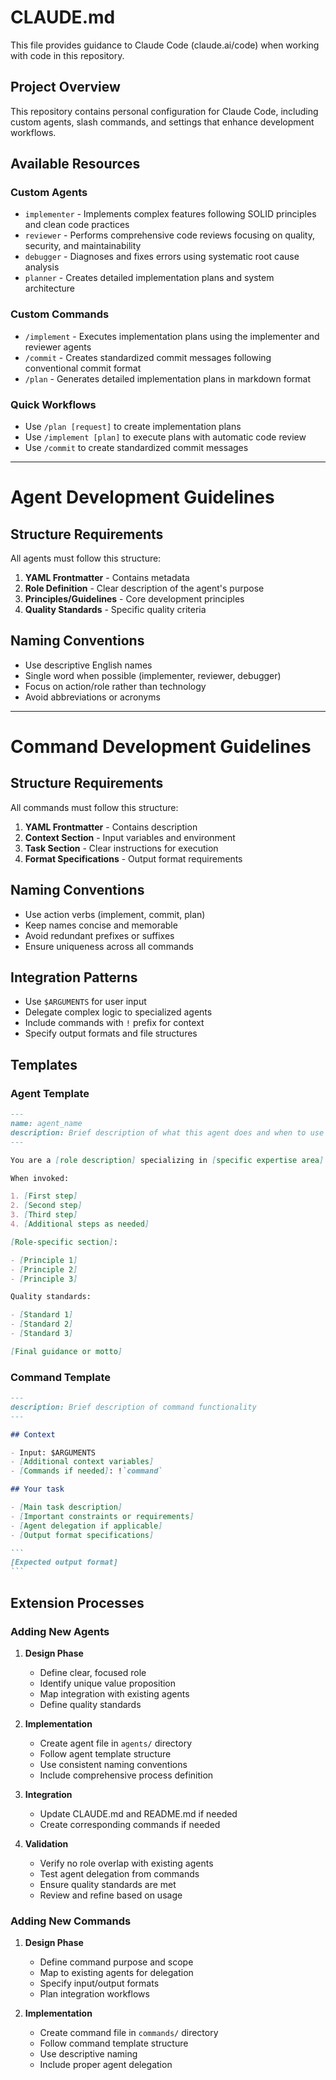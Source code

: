 # CLAUDE.md

This file provides guidance to Claude Code (claude.ai/code) when working with code in this repository.

## Project Overview

This repository contains personal configuration for Claude Code, including custom agents, slash commands, and settings that enhance development workflows.

## Available Resources

### Custom Agents

- `implementer` - Implements complex features following SOLID principles and clean code practices
- `reviewer` - Performs comprehensive code reviews focusing on quality, security, and maintainability
- `debugger` - Diagnoses and fixes errors using systematic root cause analysis
- `planner` - Creates detailed implementation plans and system architecture

### Custom Commands

- `/implement` - Executes implementation plans using the implementer and reviewer agents
- `/commit` - Creates standardized commit messages following conventional commit format
- `/plan` - Generates detailed implementation plans in markdown format

### Quick Workflows

- Use `/plan [request]` to create implementation plans
- Use `/implement [plan]` to execute plans with automatic code review
- Use `/commit` to create standardized commit messages

---

# Agent Development Guidelines

## Structure Requirements

All agents must follow this structure:

1. **YAML Frontmatter** - Contains metadata
2. **Role Definition** - Clear description of the agent's purpose
3. **Principles/Guidelines** - Core development principles
4. **Quality Standards** - Specific quality criteria

## Naming Conventions

- Use descriptive English names
- Single word when possible (implementer, reviewer, debugger)
- Focus on action/role rather than technology
- Avoid abbreviations or acronyms

---

# Command Development Guidelines

## Structure Requirements

All commands must follow this structure:

1. **YAML Frontmatter** - Contains description
2. **Context Section** - Input variables and environment
3. **Task Section** - Clear instructions for execution
4. **Format Specifications** - Output format requirements

## Naming Conventions

- Use action verbs (implement, commit, plan)
- Keep names concise and memorable
- Avoid redundant prefixes or suffixes
- Ensure uniqueness across all commands

## Integration Patterns

- Use `$ARGUMENTS` for user input
- Delegate complex logic to specialized agents
- Include commands with `!` prefix for context
- Specify output formats and file structures

## Templates

### Agent Template

```markdown
---
name: agent_name
description: Brief description of what this agent does and when to use it.
---

You are a [role description] specializing in [specific expertise area].

When invoked:

1. [First step]
2. [Second step]
3. [Third step]
4. [Additional steps as needed]

[Role-specific section]:

- [Principle 1]
- [Principle 2]
- [Principle 3]

Quality standards:

- [Standard 1]
- [Standard 2]
- [Standard 3]

[Final guidance or motto]
```

### Command Template

````markdown
---
description: Brief description of command functionality
---

## Context

- Input: $ARGUMENTS
- [Additional context variables]
- [Commands if needed]: !`command`

## Your task

- [Main task description]
- [Important constraints or requirements]
- [Agent delegation if applicable]
- [Output format specifications]

```
[Expected output format]
```
````

## Extension Processes

### Adding New Agents

1. **Design Phase**

   - Define clear, focused role
   - Identify unique value proposition
   - Map integration with existing agents
   - Define quality standards

2. **Implementation**

   - Create agent file in `agents/` directory
   - Follow agent template structure
   - Use consistent naming conventions
   - Include comprehensive process definition

3. **Integration**

   - Update CLAUDE.md and README.md if needed
   - Create corresponding commands if needed

4. **Validation**
   - Verify no role overlap with existing agents
   - Test agent delegation from commands
   - Ensure quality standards are met
   - Review and refine based on usage

### Adding New Commands

1. **Design Phase**

   - Define command purpose and scope
   - Map to existing agents for delegation
   - Specify input/output formats
   - Plan integration workflows

2. **Implementation**

   - Create command file in `commands/` directory
   - Follow command template structure
   - Use descriptive naming
   - Include proper agent delegation
